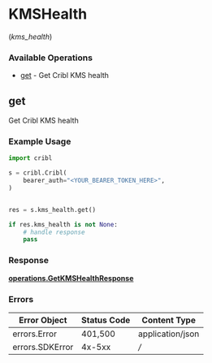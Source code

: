 # KMSHealth
(*kms_health*)

### Available Operations

* [get](#get) - Get Cribl KMS health

## get

Get Cribl KMS health

### Example Usage

```python
import cribl

s = cribl.Cribl(
    bearer_auth="<YOUR_BEARER_TOKEN_HERE>",
)


res = s.kms_health.get()

if res.kms_health is not None:
    # handle response
    pass
```


### Response

**[operations.GetKMSHealthResponse](../../models/operations/getkmshealthresponse.md)**
### Errors

| Error Object     | Status Code      | Content Type     |
| ---------------- | ---------------- | ---------------- |
| errors.Error     | 401,500          | application/json |
| errors.SDKError  | 4x-5xx           | */*              |
